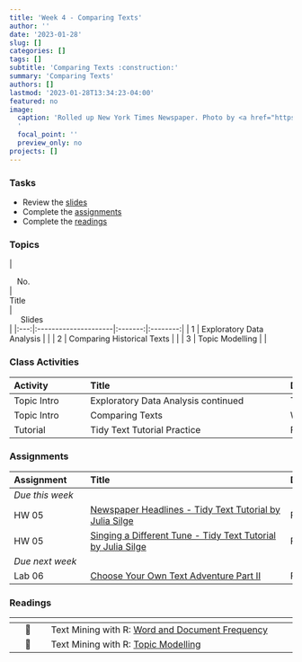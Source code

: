 ```yaml
---
title: 'Week 4 - Comparing Texts'
author: ''
date: '2023-01-28'
slug: []
categories: []
tags: []
subtitle: 'Comparing Texts :construction:'
summary: 'Comparing Texts'
authors: []
lastmod: '2023-01-28T13:34:23-04:00'
featured: no
image:
  caption: 'Rolled up New York Times Newspaper. Photo by <a href="https://unsplash.com/@jontyson?utm_source=unsplash&utm_medium=referral&utm_content=creditCopyText">Jon Tyson</a> on <a href="https://unsplash.com/photos/AN7CTlQaRs8?utm_source=unsplash&utm_medium=referral&utm_content=creditCopyText">Unsplash</a>
  '
  focal_point: ''
  preview_only: no
projects: []
---
```



### Tasks

- Review the [slides](/post/08-week/#topics)
- Complete the [assignments](/post/08-week/#assignments)
- Complete the [readings](/post/08-week/#readings)

### Topics

| <div style="width:50px;text-align:center">No.</div> | <div style="width:250px;text-align:left">Title</div> | <div style="width:80px;text-align:center">Slides</div> |
|:---:|:---------------------|:-------:|:--------:|
| 1 | Exploratory Data Analysis | [<span style='color: #4b5357;'><i class='fas fa-desktop fa-lg'></i></span>](https://laurielbaker.github.io/COA-Tidy-Text/slides/02-more-eda.html#/title-slide) |
| 2 | Comparing Historical Texts | [<span style='color: #4b5357;'><i class='fas fa-desktop fa-lg'></i></span>](https://laurielbaker.github.io/COA-Tidy-Text/slides/02-more-eda-fb.html#/title-slide) |
| 3 | Topic Modelling | [<span style='color: #4b5357;'><i class='fas fa-desktop fa-lg'></i></span>](https://laurielbaker.github.io/COA-Tidy-Text/slides/03-topic-models.html#/workflow-for-text-miningmodeling-1) | 

### Class Activities

| <div style="width:120px;text-align:left">Activity</div> | <div style="width:340px;text-align:left">Title</div> | <div style="width:200px;text-align:left">Date</div> |
|:---|:---|:---|
| Topic Intro | Exploratory Data Analysis continued | Tue, 23 May |
| Topic Intro | Comparing Texts | Wed, 24 May |
| Tutorial | Tidy Text Tutorial Practice| Fri, 26 May |


### Assignments

| <div style="width:120px;text-align:left">Assignment</div> | <div style="width:340px;text-align:left">Title</div> | <div style="width:200px;text-align:left">Due</div> |
|:---|:---|:---|
| *Due this week* | | |
| HW 05 | [Newspaper Headlines - Tidy Text Tutorial by Julia Silge](https://juliasilge.shinyapps.io/learntidytext/#section-newspaper-headlines) | Fri, 2 June 23:59 EST|
| HW 05 | [Singing a Different Tune - Tidy Text Tutorial by Julia Silge](https://juliasilge.shinyapps.io/learntidytext/#section-singing-a-different-tune) | Fri, 2 June 23:59 EST |
| *Due next week* | | |
| Lab 06 | [Choose Your Own Text Adventure Part II](https://classroom.google.com/) | Fri, 9 June 23:59 EST |


### Readings 

| <div style="width:50px"></div>  | <div style="width:420px"></div>  |  <div style="width:200px"></div> |
|:---:|:---|:---:|
| :open_book: | Text Mining with R: [Word and Document Frequency](https://www.tidytextmining.com/tfidf.html) | **Required** |
| :open_book: | Text Mining with R: [Topic Modelling](https://www.tidytextmining.com/topicmodeling.html) | **Required** |
